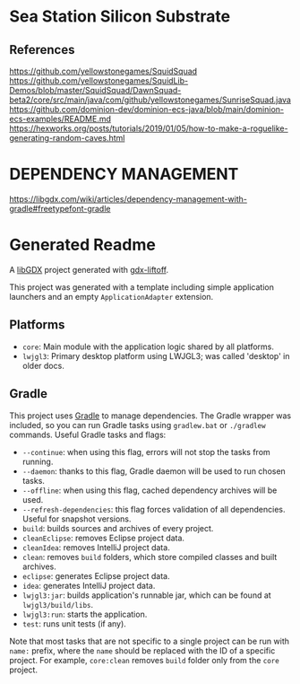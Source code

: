 # Sea Station Silicon Substrate 

## References

https://github.com/yellowstonegames/SquidSquad  
https://github.com/yellowstonegames/SquidLib-Demos/blob/master/SquidSquad/DawnSquad-beta2/core/src/main/java/com/github/yellowstonegames/SunriseSquad.java  
https://github.com/dominion-dev/dominion-ecs-java/blob/main/dominion-ecs-examples/README.md  
https://hexworks.org/posts/tutorials/2019/01/05/how-to-make-a-roguelike-generating-random-caves.html

# DEPENDENCY MANAGEMENT

https://libgdx.com/wiki/articles/dependency-management-with-gradle#freetypefont-gradle

# Generated Readme

A [libGDX](https://libgdx.com/) project generated with [gdx-liftoff](https://github.com/libgdx/gdx-liftoff).

This project was generated with a template including simple application launchers and an empty `ApplicationAdapter` extension.

## Platforms

- `core`: Main module with the application logic shared by all platforms.
- `lwjgl3`: Primary desktop platform using LWJGL3; was called 'desktop' in older docs.

## Gradle

This project uses [Gradle](https://gradle.org/) to manage dependencies.
The Gradle wrapper was included, so you can run Gradle tasks using `gradlew.bat` or `./gradlew` commands.
Useful Gradle tasks and flags:

- `--continue`: when using this flag, errors will not stop the tasks from running.
- `--daemon`: thanks to this flag, Gradle daemon will be used to run chosen tasks.
- `--offline`: when using this flag, cached dependency archives will be used.
- `--refresh-dependencies`: this flag forces validation of all dependencies. Useful for snapshot versions.
- `build`: builds sources and archives of every project.
- `cleanEclipse`: removes Eclipse project data.
- `cleanIdea`: removes IntelliJ project data.
- `clean`: removes `build` folders, which store compiled classes and built archives.
- `eclipse`: generates Eclipse project data.
- `idea`: generates IntelliJ project data.
- `lwjgl3:jar`: builds application's runnable jar, which can be found at `lwjgl3/build/libs`.
- `lwjgl3:run`: starts the application.
- `test`: runs unit tests (if any).

Note that most tasks that are not specific to a single project can be run with `name:` prefix, where the `name` should be replaced with the ID of a specific project.
For example, `core:clean` removes `build` folder only from the `core` project.
